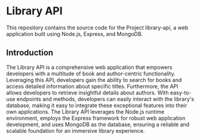 # Library API 

This repository contains the source code for the Project library-api, a web application built using Node.js, Express, and MongoDB.

## Introduction
The Library API is a comprehensive web application that empowers developers with a multitude of book and author-centric functionality. Leveraging this API, developers gain the ability to search for books and access detailed information about specific titles. Furthermore, the API allows developers to retrieve insightful details about authors. With easy-to-use endpoints and methods, developers can easily interact with the library's database, making it easy to integrate these exceptional features into their own applications. The Library API leverages the Node.js runtime environment, employs the Express framework for robust web application development, and uses MongoDB as the database, ensuring a reliable and scalable foundation for an immersive library experience.
